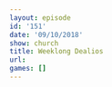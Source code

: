 ```yaml
---
layout: episode
id: '151'
date: '09/10/2018'
show: church
title: Weeklong Dealios
url: 
games: []
---
```

